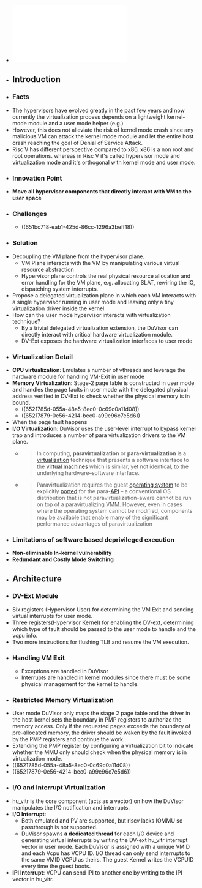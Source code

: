 - ![chenosdi23.pdf](../assets/chenosdi23_1696241927664_0.pdf)
- ## Introduction
- ### Facts
- The hypervisors have evolved greatly in the past few years and now currently the virtualization process depends on a lightweight kernel-mode module and a user mode helper (e.g.)
- However, this does not alleviate the risk of kernel mode crash since any malicious VM can attack the kernel mode module and let the entire host crash reaching the goal of Denial of Service Attack.
- Risc V has different perspective compared to x86, x86 is a non root and root operations. whereas in Risc V it's called hypervisor mode and virtualization mode and it's orthogonal with kernel mode and user mode.
- ### Innovation Point
- **Move all hypervisor components that directly interact with VM to the user space**
- ### Challenges
	- ((651bc718-eab1-425d-86cc-1296a3beff18))
- ### Solution
- Decoupling the VM plane from the hypervisor plane.
	- VM Plane interacts with the VM by manipulating various virtual resource abstraction
	- Hypervisor plane controls the real physical resource allocation and error handling for the VM plane, e.g. allocating SLAT, rewiring the IO, dispatching system interrupts.
- Propose a delegated virtualization plane in which each VM interacts with a single hypervisor running in user mode and leaving only a tiny virtualization driver inside the kernel.
- How can the user mode hypervisor interacts with virtualization technique?
	- By a trivial delegated virtualization extension, the DuVisor can directly interact with critical hardware virtualization module.
	- DV-Ext exposes the hardware virtualization interfaces to user mode
- ### Virtualization Detail
- **CPU virtualization**:  Emulates a number of vthreads and leverage the hardware module for handling VM-Exit in user mode
- **Memory Virtualization**: Stage-2 page table is constructed in user mode and handles the page faults in user mode with the delegated physical address verified in DV-Ext to check whether the physical memory is in bound.
	- ((6521785d-055a-48a5-8ec0-0c69c0a11d08))
	- ((65217879-0e56-4214-bec0-a99e96c7e5d6))
- When the page fault happens
- **I/O Virtualization**: DuVisor uses the user-level interrupt to bypass kernel trap and introduces a number of para virtualization drivers to the VM plane.
	- >In computing,    **paravirtualization** or **para-virtualization** is a [virtualization](https://en.wikipedia.org/wiki/Virtualization) technique that presents a software interface to the [virtual machines](https://en.wikipedia.org/wiki/Virtual_machine) which is similar, yet not identical, to the underlying hardware–software interface.
	- >Paravirtualization requires the guest [operating system](https://en.wikipedia.org/wiki/Operating_system) to be explicitly [ported](https://en.wikipedia.org/wiki/Porting) for the para-[API](https://en.wikipedia.org/wiki/Application_programming_interface) – a conventional OS distribution that is not paravirtualization-aware  cannot be run on top of a paravirtualizing VMM. However, even in cases where the operating system cannot be modified,  components may be available that enable many of the significant performance advantages of 
	  paravirtualization
- ### Limitations of software based deprivileged execution
- **Non-eliminable In-kernel vulnerability**
- **Redundant and Costly Mode Switching**
- ## Architecture
- ### DV-Ext Module
- Six registers (Hypervisor User) for determining the VM Exit and sending virtual interrupts for user mode.
- Three registers(Hypervisor Kernel) for enabling the DV-ext, determining which type of fault should be passed to the user mode to handle and the vcpu info.
- Two more instructions for flushing TLB and resume the VM execution.
- ### Handling VM Exit
	- Exceptions are handled in DuVisor
	- Interrupts are handled in kernel modules since there must be some physical management for the kernel to handle.
- ### Restricted Memory Virtualization
- User mode DuVisor only maps the stage 2 page table and the driver in the host kernel sets the boundary in PMP registers to authorize the memory access. Only if the requested pages exceeds the boundary of pre-allocated memory, the driver should be waken by the fault invoked by the PMP registers and continue the work.
- Extending the PMP register by configuring a virtualization bit to indicate whether the MMU only should check when the physical memory is in virtualization mode.
- ((6521785d-055a-48a5-8ec0-0c69c0a11d08))
- ((65217879-0e56-4214-bec0-a99e96c7e5d6))
- ### I/O and Interrupt Virtualization
- hu_vitr is the core component (acts as a vector) on how the DuVisor manipulates the I/O notification and interrupts.
- **I/O Interrupt**:
	- Both emulated and PV are supported, but riscv lacks IOMMU so passthrough is not supported.
	- DuVisor spawns **a dedicated thread** for each I/O device and generating virtual interrupts by writing the DV-ext hu_vitr interrupt vector in user mode. Each DuVisor is assigned with a unique VMID and each Vcpu has VCPU ID. I/O thread can only send interrupts to the same VMID VCPU as theirs. The guest Kernel writes the VCPUID every time the guest boots.
- **IPI Interrupt**: VCPU can send IPI to another one by writing to the IPI vector in hu_vitr.